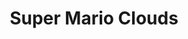 ---
ee_id_thing: '7'
site: '1'
type: '2'
inv_num: 2002-001
url: 2002-001-super-mario-clouds
title: Super Mario Clouds
year: '2002'
display_year: '2002'
medium: Modded Super Mario Bros. cartridge
dims: Dimensions variable
pitch: "​Super Mario Brothers, ... but with just the clouds."
ps: 'Super Mario Clouds is an old Mario Brothers cartridge which I modified to erase
  everything but the clouds. Check below for the ROM &amp; a link to the source code.
  When this wz first posted 2 the net in 02 is wz as a DIY tutorial. As I kept on
  updating CMS’s on my website, eventually this tutorial got mangled. None the less,
  4 those interested, here iz the <a href="https://webrecorder.io/cory_arcangel/super-mario-clouds/list/2002-/b1/20021118090831/http://www.beigerecords.com/cory/21c/21c.html"
  target="_blank">2002</a> &amp; <a href="https://webrecorder.io/cory_arcangel/super-mario-clouds/list/2006-/b1/20060206020036/http://www.beigerecords.com:80/cory/Things_I_Made_in_2003/"
  target="_blank">2006</a> posts (thx web recorder!). FYI: I still need 2 get around
  2 cleaning up all the different versions of this code (all so unorganised &amp;
  with so many bugs!), and making an official The Source zine. Coming soon, I promise.'
live_url: ''
related: "[185] [2005-021-super-landscape-1] 2005-021 Super Landscape #1"
youtube: ''
related_code: https://github.com/coryarcangel/Super-Mario-Clouds
imgs: mario-clouds-2002-001-cartridge-2-database-ih.jpg
subheading: ''
download: ''
add_credit: ''
commission: ''
layout: things-i-made
---